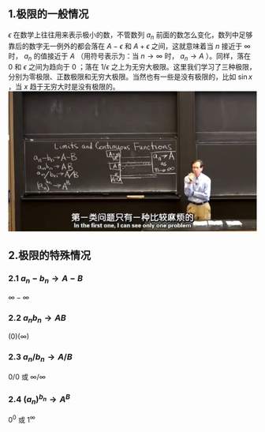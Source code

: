 ## 1.极限的一般情况
$\epsilon$ 在数学上往往用来表示极小的数，不管数列 $a_n$ 前面的数怎么变化，数列中足够靠后的数字无一例外的都会落在 $A-\epsilon$ 和 $A+\epsilon$ 之间，这就意味着当 $n$ 接近于 $\infty$ 时， $a_n$ 的值接近于 $A$ （用符号表示为：当 $n \rightarrow \infty$ 时， $a_n \rightarrow A$ ）。同样，落在 $0$ 和 $\epsilon$ 之间为趋向于 $0$ ；落在 $1/\epsilon$ 之上为无穷大极限。这里我们学习了三种极限，分别为零极限、正数极限和无穷大极限。当然也有一些是没有极限的，比如 $\sin x$ ，当 $x$ 趋于无穷大时是没有极限的。
![](attachments/1极限的一般情况.jpg)
  
## 2.极限的特殊情况
### 2.1 $a_n-b_n \rightarrow A-B$
$\infty - \infty$
  
### 2.2 $a_nb_n \rightarrow AB$
$(0)(\infty)$
  
### 2.3 $a_n/b_n \rightarrow A/B$
$0/0$ 或 $\infty / \infty$
  
### 2.4 $(a_n)^{b_n} \rightarrow A^B$
$0^0$ 或 $1^\infty$
  
##
